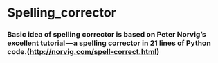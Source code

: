 # Spelling_corrector
### Basic idea of spelling corrector is based on Peter Norvig’s excellent tutorial — a spelling corrector in 21 lines of Python code.(http://norvig.com/spell-correct.html)

